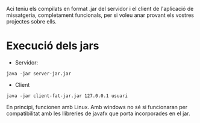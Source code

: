 
Aci teniu els compilats en format .jar del servidor i el client de l'aplicació de missatgeria, completament funcionals, per si voleu anar provant els vostres projectes sobre ells.

# Execució dels jars

* Servidor:

```
java -jar server-jar.jar 
```

* Client

```
java -jar client-fat-jar.jar 127.0.0.1 usuari
```

En principi, funcionen amb Linux. Amb windows no sé si funcionaran per compatibilitat amb les llibreries de javafx que porta incorporades en el jar.